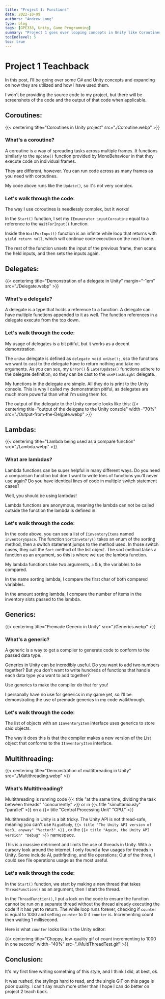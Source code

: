 ```yaml
---
title: "Project 1: Functions"
date: 2022-10-09
authors: "Andrew Long"
type: blog
tags: [GPE338, Unity, Game Programming]
summary: "Project 1 goes over looping concepts in Unity like Coroutines, Delegates, and Multithreading..."
tocEndlevel: 5
toc: true
---
```


# Project 1 Teachback
In this post, I'll be going over some C# and Unity concepts and expanding on how they are utilized and how I have used them.

I won't be providing the source code to my project, but there will be screenshots of the code and the output of that code when applicable.

## Coroutines:
{{< centerimg title="Coroutines in Unity project" src="./Coroutine.webp" >}}

### What's a coroutine?

A coroutine is a way of spreading tasks across multiple frames. It functions similarly to the `Update()` function provided by MonoBehaviour in that they execute code on individual frames.

They are different, however. You can run code across as many frames as you need with coroutines.

My code above runs like the `Update()`, so it's not very complex.

### Let's walk through the code:

The way I use coroutines is needlessly complex, but it works!

In the `Start()` function, I set my `IEnumerator inputCoroutine` equal to a reference to the `WaitForInput()` function.

Inside the `WaitForInput()` function is an infinite while loop that returns with `yield return null`, which will continue code execution on the next frame.

The rest of the function unsets the input of the previous frame, then scans the held inputs, and then sets the inputs again.

## Delegates:
{{< centerimg title="Demonstration of a delegate in Unity" margin="-1em" src="./Delegate.webp" >}}

### What's a delegate?
A delegate is a type that holds a reference to a function. A delegate can have multiple functions appended to it as well. The function references in a delegate execute from the top down.

### Let's walk through the code:
My usage of delegates is a bit pitiful, but it works as a decent demonstration.

The `onUse` delegate is defined as `delegate void onUse();`, sso the functions we want to cast to the delegate have to return nothing and take no arguments. As you can see, my `Error()` & `LaterUpdate()` functions adhere to the delegate definition, so they can be cast to the `useFlashLight` delegate.

My functions in the delegate are simple. All they do is print to the Unity console. This is why I called my demonstration pitiful, as delegates are much more powerful than what I'm using them for.

The output of the delegate to the Unity console looks like this:
{{< centerimg title="output of the delegate to the Unity console" width="70%" src="./Output-from-the-Delgate.webp" >}}

## Lambdas:
{{< centerimg title="Lambda being used as a compare function" src="./Lambda.webp" >}}

### What are lambdas?
Lambda functions can be super helpful in many different ways. Do you need a comparison function but don't want to write tons of functions you'll never use again? Do you have identical lines of code in multiple switch statement cases?

Well, you should be using lambdas!

Lambda functions are anonymous, meaning the lambda can not be called outside the function the lambda is defined in.

### Let's walk through the code:
In the code above, you can see a list of `IinventoryItems` named `inventorySpace`. The function `SortInvetory()` takes an enum of the sorting method, then a switch statement jumps to the method used. In those switch cases, they call the `Sort` method of the list object. The sort method takes a function as an argument, so this is where we use the lambda function.

My lambda functions take two arguments, `a` & `b`, the variables to be compared.

In the name sorting lambda, I compare the first char of both compared variables.

In the amount sorting lambda, I compare the number of items in the inventory slots passed to the lambda.

## Generics:
{{< centerimg title="Premade Generic in Unity" src="./Generics.webp" >}}

### What's a generic?
A generic is a way to get a compiler to generate code to conform to the passed data type.

Generics in Unity can be incredibly useful. Do you want to add two numbers together? But you don't want to write hundreds of functions that handle each data type you want to add together?

Use generics to make the compiler do that for you!

I personally have no use for generics in my game yet, so I'll be demonstrating the use of premade generics in my code walkthrough.

### Let's walk through the code:
The list of objects with an `IInventoryItem` interface uses generics to store said objects.

 The way it does this is that the compiler makes a new version of the List object that conforms to the `IInventoryItem` interface.

## Multithreading:
{{< centerimg title="Demonstration of multithreading in Unity" src="./Multithreading.webp" >}}

### What's Multithreading?
Multithreading is running code
{{< title "at the same time, dividing the task between threads" "concurrently" >}}
or in
{{< title "simultaniously" "parallel" >}}
on a
{{< title "Central Processing Unit" "CPU." >}}

Multithreading in Unity is a bit tricky. The Unity API is not thread-safe, meaning you can't use `RigidBody`,
`{{< title "The Unity API version of Vec3, anyway" "Vector3" >}}`
, or the
`{{< title "Again, the Unity API version" "Debug" >}}` namespace.

This is a massive detriment and limits the use of threads in Unity. With a cursory look around the internet, I only found a few usages for threads in Unity. Some include AI, pathfinding, and file operations; Out of the three, I could see file operations usage as the most useful.

### Let's walk through the code:
In the `Start()` function, we start by making a new thread that takes `ThreadFunction()` as an argument, then I start the thread.

In the `ThreadFunction()`, I put a lock on the code to ensure the function cannot be run on a separate thread without the thread already executing the code if it has yet to return. The while loop runs forever, checking if `counter` is equal to 1000 and setting `counter` to 0 if `counter` is. Incrementing count then waiting 1 millisecond.

Here is what `counter` looks like in the Unity editor:

{{< centerimg title="Choppy, low-quality gif of count incrementing to 1000 in one second" width="40%" src="./MultiThreadTest.gif" >}}

## Conclusion:
It's my first time writing something of this style, and I think I did, at best, ok.

It was rushed, the stylings hard to read, and the single GIF on this page is poor quality. I can't say much more other than I hope I can do better on project 2 teach back.
